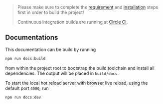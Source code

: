 > Please make sure to complete the [requirement][getting-started-requirements] and [installation][getting-started-installation] steps first in order to build the project!
>
> Continuous integration builds are running at [Circle CI][ci-circle].

## Documentations

This documentation can be build by running

```sh
npm run docs:build
```

from within the project root to bootstrap the build toolchain and install all dependencies. The output will be placed in `build/docs`.

To start the local hot reload server with browser live reload, using the default port `4000`, run

```sh
npm run docs:dev
```

[getting-started-installation]: ../getting-started/installation.md
[getting-started-requirements]: ../getting-started/requirements.md

[ci-circle]: https://circleci.com/gh/arcticicestudio/remark-preset-lint-arcticicestudio
